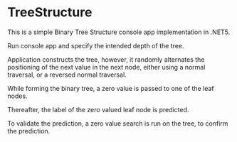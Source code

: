 # TreeStructure

This is a simple Binary Tree Structure console app implementation in .NET5.

Run console app and specify the intended depth of the tree.

Application constructs the tree, however, it randomly alternates the positioning of the next value in the next node, either using a normal traversal, or a reversed normal traversal.

While forming the binary tree, a zero value is passed to one of the leaf nodes.

Thereafter, the label of the zero valued leaf node is predicted.

To validate the prediction, a zero value search is run on the tree, to confirm the prediction.